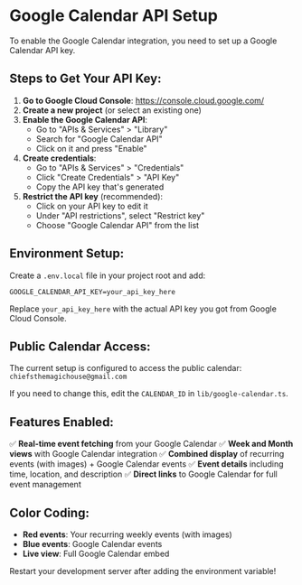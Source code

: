 # Google Calendar API Setup

To enable the Google Calendar integration, you need to set up a Google Calendar API key.

## Steps to Get Your API Key:

1. **Go to Google Cloud Console**: https://console.cloud.google.com/
2. **Create a new project** (or select an existing one)
3. **Enable the Google Calendar API**:
   - Go to "APIs & Services" > "Library"
   - Search for "Google Calendar API"
   - Click on it and press "Enable"
4. **Create credentials**:
   - Go to "APIs & Services" > "Credentials"
   - Click "Create Credentials" > "API Key"
   - Copy the API key that's generated
5. **Restrict the API key** (recommended):
   - Click on your API key to edit it
   - Under "API restrictions", select "Restrict key"
   - Choose "Google Calendar API" from the list

## Environment Setup:

Create a `.env.local` file in your project root and add:

```
GOOGLE_CALENDAR_API_KEY=your_api_key_here
```

Replace `your_api_key_here` with the actual API key you got from Google Cloud Console.

## Public Calendar Access:

The current setup is configured to access the public calendar: `chiefsthemagichouse@gmail.com`

If you need to change this, edit the `CALENDAR_ID` in `lib/google-calendar.ts`.

## Features Enabled:

✅ **Real-time event fetching** from your Google Calendar
✅ **Week and Month views** with Google Calendar integration
✅ **Combined display** of recurring events (with images) + Google Calendar events
✅ **Event details** including time, location, and description
✅ **Direct links** to Google Calendar for full event management

## Color Coding:

- **Red events**: Your recurring weekly events (with images)
- **Blue events**: Google Calendar events
- **Live view**: Full Google Calendar embed

Restart your development server after adding the environment variable!